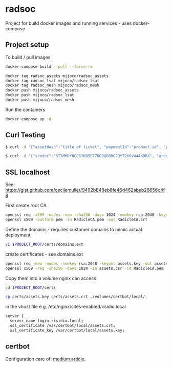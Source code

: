 # radsoc

Project for build docker images and running services - uses docker-compose

## Project setup

To build / pull images

```bash
docker-compose build --pull --force-rm
```

```bash
docker tag radsoc_assets mijoco/radsoc_assets
docker tag radsoc_lsat mijoco/radsoc_lsat
docker tag radsoc_mesh mijoco/radsoc_mesh
docker push mijoco/radsoc_assets
docker push mijoco/radsoc_lsat
docker push mijoco/radsoc_mesh
```

Run the containers

```bash
docker-compose up -d
```

## Curl Testing

```bash
$ curl -d '{"assetHash":"title of ticket", "paymentId":"product.id", "purchaseDate":"2020-03-01", "amount":"10.50", "addressTo":"unknown", "addressFrom":"unknown"}' -H "Content-Type: application/json" -L --verbose -X POST http://localhost:8042/assets/buy-now
```

```bash
$ curl -d '{"sender":"ST3MMDYNCCSYKB9E77KD9QD8RG2QY72X6V444X0RX", "arguments":"[]"}' -H "Content-Type: application/json" -L --verbose -X POST https://stacks-node-api-latest.argon.blockstack.xyz/v2/contracts/call-read/ST3MMDYNCCSYKB9E77KD9QD8RG2QY72X6V444X0RX/loopbomb/get-base-token-uri
```

## SSL localhost

See: https://gist.github.com/cecilemuller/9492b848eb8fe46d462abeb26656c4f8

First create root CA

```bash
openssl req -x509 -nodes -new -sha256 -days 1024 -newkey rsa:2048 -keyout RadicleCA.key -out RadicleCA.pem -subj "/C=US/CN=Radicle-Root-CA"
openssl x509 -outform pem -in RadicleCA.pem -out RadicleCA.crt
```

Define the domains - requires customer domains to mimic actual deployment;

```bash
vi $PROJECT_ROOT/certs/domains.ext
```

create certificates - see domains.ext

```bash
openssl req -new -nodes -newkey rsa:2048 -keyout assets.key -out assets.csr -subj "/C=UK/ST=Sussex/L=Brighton/O=Radicle-Certs/CN=risidio.local"
openssl x509 -req -sha256 -days 1024 -in assets.csr -CA RadicleCA.pem -CAkey RadicleCA.key -CAcreateserial -extfile domains.ext -out assets.crt
```

Copy them into a volume nginx can access

```bash
cd $PROJECT_ROOT/certs

cp certs/assets.key certs/assets.crt ./volumes/certbot/local/.
```

in the vhost file e.g. /etc/nginx/sites-enabled/risidio.local

```bash
server {
  server_name login.risidio.local;
  ssl_certificate /var/certbot/local/assets.crt;
  ssl_certificate_key /var/certbot/local/assets.key;
```

## certbot

Configuration care of;
[medium article](https://medium.com/@pentacent/nginx-and-lets-encrypt-with-docker-in-less-than-5-minutes-b4b8a60d3a71).
